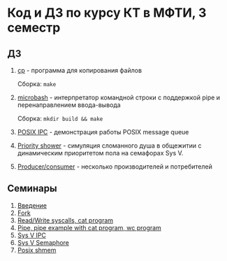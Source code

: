 # Код и ДЗ по курсу КТ в МФТИ, 3 семестр

## ДЗ
1. [cp](hw1_cp) - программа для копирования файлов

    Сборка: `make`

2. [microbash](hw2) - интерпретатор командной строки с поддержкой pipe и перенаправлением ввода-вывода

    Сборка: `mkdir build && make`

3. [POSIX IPC](hw3) - демонстрация работы POSIX message queue

4. [Priority shower](hw4) - симуляция сломанного душа в общежитии с динамическим приоритетом пола на семафорах Sys V.

5. [Producer/consumer](hw5) - несколько производителей и потребителей

## Семинары
1. [Введение](sem1)
2. [Fork](sem2)
3. [Read/Write syscalls, cat program](sem3)
4. [Pipe, pipe example with cat program, wc program](sem4)
5. [Sys V IPC](sem5)
6. [Sys V Semaphore](sem6)
7. [Posix shmem](sem7)
